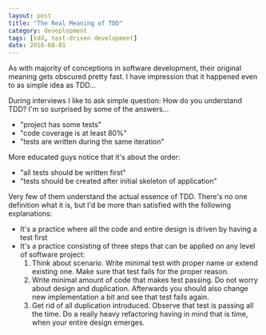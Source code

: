 ```yaml
---
layout: post
title: "The Real Meaning of TDD"
category: deveplopment
tags: [tdd, test-driven development]
date: 2016-08-01
---
```


As with majority of conceptions in software development, their original meaning
gets obscured pretty fast. I have impression that it happened even to as simple
idea as TDD...

During interviews I like to ask simple question: How do you understand TDD?
I'm so surprised by some of the answers...
* "project has some tests"
* "code coverage is at least 80%"
* "tests are written during the same iteration"

More educated guys notice that it's about the order:
* "all tests should be written first"
* "tests should be created after initial skeleton of application"

Very few of them understand the actual essence of TDD. There's no one definition
what it is, but I'd be more than satisfied with the following explanations:
* It's a practice where all the code and entire design is driven by having a
  test first
* It's a practice consisting of three steps that can be applied on any level of
  software project:
  1. Think about scenario. Write minimal test with proper name or extend
     existing one. Make sure that test fails for the proper reason.
  2. Write minimal amount of code that makes test passing. Do not worry about
     design and duplication. Afterwards you should also change new
     implementation a bit and see that test fails again.
  3. Get rid of all duplication introduced. Observe that test is passing all the
     time. Do a really heavy refactoring having in mind that is time, when your
     entire design emerges.
